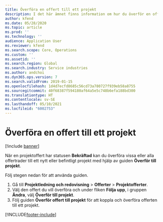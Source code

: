 ```yaml
---
title: Överföra en offert till ett projekt
description: I det här ämnet finns information om hur du överför en offert till ett nytt eller befintligt projekt.
author: kfend
ms.date: 05/28/2020
ms.topic: article
ms.prod: ''
ms.technology: ''
audience: Application User
ms.reviewer: kfend
ms.search.scope: Core, Operations
ms.custom: ''
ms.assetid: ''
ms.search.region: Global
ms.search.industry: Service industries
ms.author: andchoi
ms.dyn365.ops.version: 7
ms.search.validFrom: 2019-01-15
ms.openlocfilehash: 1d4d7ecfd8685c56cd73a780727f939eb58a8755
ms.sourcegitcommit: 40f68387f594180af64a5e5c748b6efa188bd300
ms.translationtype: HT
ms.contentlocale: sv-SE
ms.lasthandoff: 05/10/2021
ms.locfileid: "6002753"
---
```

# <a name="transfer-a-quotation-to-a-project"></a>Överföra en offert till ett projekt

[!include [banner](../includes/banner.md)]

När en projektoffert har statusen **Bekräftad** kan du överföra vissa eller alla offertrader till ett nytt eller befintligt projekt med hjälp av guiden **Överför till projekt**. 

Följ stegen nedan för att använda guiden.

1. Gå till **Projektledning och redovisning** > **Offerter** > **Projektofferter**.
2. Välj den offert du vill överföra och under fliken **Följa upp**, i gruppen **Ändra**, välj **Överför till projekt**.
3. Följ guiden **Överför offert till projekt** för att koppla och överföra offerten till ett projekt.


[!INCLUDE[footer-include](../includes/footer-banner.md)]